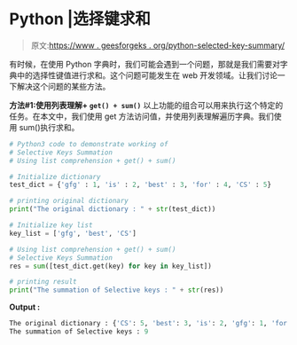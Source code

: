 # Python |选择键求和

> 原文:[https://www . geesforgeks . org/python-selected-key-summary/](https://www.geeksforgeeks.org/python-selective-keys-summation/)

有时候，在使用 Python 字典时，我们可能会遇到一个问题，那就是我们需要对字典中的选择性键值进行求和。这个问题可能发生在 web 开发领域。让我们讨论一下解决这个问题的某些方法。

**方法#1:使用列表理解+ `get() + sum()`**
以上功能的组合可以用来执行这个特定的任务。在本文中，我们使用 get 方法访问值，并使用列表理解遍历字典。我们使用 sum()执行求和。

```py
# Python3 code to demonstrate working of 
# Selective Keys Summation
# Using list comprehension + get() + sum() 

# Initialize dictionary 
test_dict = {'gfg' : 1, 'is' : 2, 'best' : 3, 'for' : 4, 'CS' : 5} 

# printing original dictionary 
print("The original dictionary : " + str(test_dict)) 

# Initialize key list 
key_list = ['gfg', 'best', 'CS'] 

# Using list comprehension + get() + sum()
# Selective Keys Summation
res = sum([test_dict.get(key) for key in key_list]) 

# printing result 
print("The summation of Selective keys : " + str(res)) 
```

**Output :**

```py
The original dictionary : {'CS': 5, 'best': 3, 'is': 2, 'gfg': 1, 'for': 4}
The summation of Selective keys : 9

```